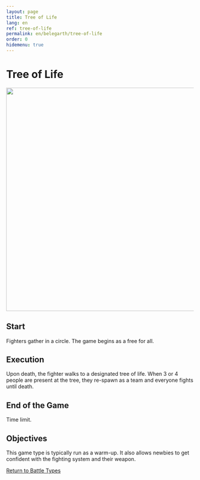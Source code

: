 ```yaml
---
layout: page
title: Tree of Life
lang: en
ref: tree-of-life
permalink: en/belegarth/tree-of-life
order: 0
hidemenu: true
---
```


# Tree of Life

<img class="cell-img" src="../../images/tree-of-life.jpg" width="600"/>

## Start
Fighters gather in a circle. The game begins as a free for all.
 
## Execution
Upon death, the fighter walks to a designated tree of life. When 3 or 4 people are present at the tree, they re-spawn as a team and everyone fights until death.
 
## End of the Game
Time limit.
 
## Objectives
This game type is typically run as a warm-up.
It also allows newbies to get confident with the fighting system and their weapon.

<a href="battle-types" class="BelegarthButton">Return to Battle Types</a>
